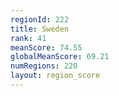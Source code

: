 ```yaml
---
regionId: 222
title: Sweden
rank: 41
meanScore: 74.55
globalMeanScore: 69.21
numRegions: 220
layout: region_score
---
```

